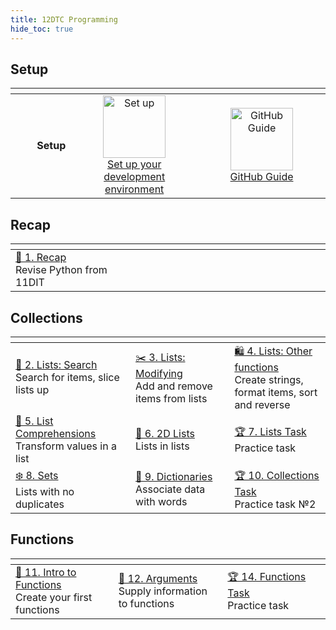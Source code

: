 ```yaml
---
title: 12DTC Programming
hide_toc: true
---
```


## Setup

| <img width=300 /> | <img width=750 /> | <img width=750 /> |
| --: | :-: | :-: |
| **Setup** | <a href="/classroom/setup"><image src="/img/setup.svg" title="Set up" width=100><br>Set up your development environment | <a href="/classroom/github"><image src="/img/github_bw.svg" title="GitHub Guide" width=100><br>GitHub Guide |

## Recap

| <img width=500 /> | <img width=500 /> | <img width=500 /> |
| :-- | :-- | :-- |
| [🐍 1. Recap](recap.md)<br>Revise Python from 11DIT |

## Collections

| <img width=500 /> | <img width=500 /> | <img width=500 /> |
| :-- | :-- | :-- |
| [🛒 2. Lists: Search](lists-01-search.md)<br>Search for items, slice lists up | [✂️ 3. Lists: Modifying](lists-02-modifying.md)<br>Add and remove items from lists | [🛍 4. Lists: Other functions](lists-03-functions.md)<br>Create strings, format items, sort and reverse |
| [📜 5. List Comprehensions](lists-04-comprehensions.md)<br>Transform values in a list | [🧊 6. 2D Lists](lists-05-2d.md)<br>Lists in lists | [🏆 7. Lists Task](lists-task.md)<br>Practice task |
| [❄️ 8. Sets](#)<br>Lists with no duplicates | [📕 9. Dictionaries](#)<br>Associate data with words | [🏆 10. Collections Task](#)<br>Practice task №2 |

## Functions

| <img width=500 /> | <img width=500 /> | <img width=500 /> |
| :-- | :-- | :-- |
| [🧪 11. Intro to Functions](functions-01-basic.md)<br>Create your first functions | [🤬 12. Arguments](functions-02-arguments.md)<br>Supply information to functions | [🏆 14. Functions Task](#)<br>Practice task |